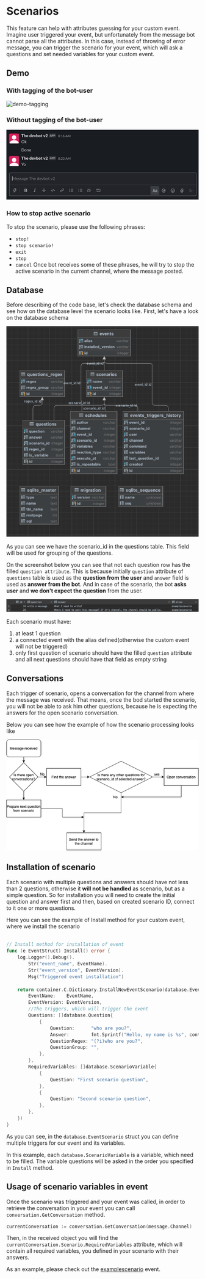 # Scenarios
This feature can help with attributes guessing for your custom event. 
Imagine user triggered your event, but unfortunately from the message bot cannot parse all the attributes. In this case, instead of throwing of error message, you can trigger the scenario for your event, which will ask a questions and set needed variables for your custom event.

## Demo
### With tagging of the bot-user
![demo-tagging](images/scenario-demo-tagging.gif)

### Without tagging of the bot-user
![non-demo-tagging](images/scenario-demo-without-tagging.gif)

### How to stop active scenario
To stop the scenario, please use the following phrases:
- `stop!`
- `stop scenario!`
- `exit`
- `stop`
- `cancel`
Once bot receives some of these phrases, he will try to stop the active scenario in the current channel, where the message posted.

## Database
Before describing of the code base, let's check the database schema and see how on the database level the scenario looks like.
First, let's have a look on the database schema

![database-schema](images/database-structure.png)

As you can see we have the scenario_id in the questions table. This field will be used for grouping of the questions.

On the screenshot below you can see that not each question row has the filled `question attribute`. This is because initially `question` attribute of `questions` table is used as the **question from the user** and `answer` field is used as **answer from the bot**.
And in case of the scenario, the bot **asks user** and **we don't expect the question** from the user.
 
![scenario-list-questions](images/scenario-list-questions.png)

Each scenario must have:
1. at least 1 question
2. a connected event with the alias defined(otherwise the custom event will not be triggered)
3. only first question of scenario should have the filled `question` attribute and all next questions should have that field as empty string

## Conversations
Each trigger of scenario, opens a conversation for the channel from where the message was received. That means, once the bod started the scenario, you will not be able to ask him other questions, because he is expecting the answers for the open scenario conversation.

Below you can see how the example of how the scenario processing looks like

![scenario-message-processing](images/scenario-message-processing.png)

## Installation of scenario
Each scenario with multiple questions and answers should have not less than 2 questions, otherwise it **will not be handled** as scenario, but as a simple question.
So for installation you will need to create the initial question and answer first and then, based on created scenario ID, connect to it one or more questions.

Here you can see the example of Install method for your custom event, where we install the scenario
```go

// Install method for installation of event
func (e EventStruct) Install() error {
    log.Logger().Debug().
        Str("event_name", EventName).
        Str("event_version", EventVersion).
        Msg("Triggered event installation")

	return container.C.Dictionary.InstallNewEventScenario(database.EventScenario{
		EventName:    EventName,
		EventVersion: EventVersion,
		//The triggers, which will trigger the event
		Questions: []database.Question{
			{
				Question:      "who are you?",
				Answer:        fmt.Sprintf("Hello, my name is %s", container.C.Config.MessagesAPIConfig.BotName),
				QuestionRegex: "(?i)who are you?",
				QuestionGroup: "",
			},
		},
        RequiredVariables: []database.ScenarioVariable{
            {
                Question: "First scenario question",
            },
            {
                Question: "Second scenario question",
            },
        },
	})
}
```

As you can see, in the `database.EventScenario` struct you can define multiple triggers for our event and its variables.

In this example, each `database.ScenarioVariable` is a variable, which need to be filled. The variable questions will be asked in the order you specified in `Install` method.

## Usage of scenario variables in event
Once the scenario was triggered and your event was called, in order to retrieve the conversation in your event you can call `conversation.GetConversation` method.
```go
currentConversation := conversation.GetConversation(message.Channel)
```

Then, in the received object you will find the `currentConversation.Scenario.RequiredVariables` attribute, which will contain all required variables, you defined in your scenario with their answers.

As an example, please check out the [examplescenario](../events/examplescenario/event.go) event.